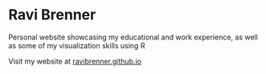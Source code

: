 # Ravi Brenner

Personal website showcasing my educational and work experience, as well as some of my visualization skills using R

Visit my website at [ravibrenner.github.io](ravibrenenr.github.io)
